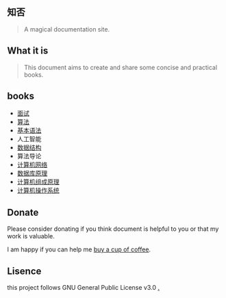 ## 知否

> A magical documentation site.

## What it is

> This document aims to create and share some concise and practical books.


## books

- [面试](interview/面试目录.md)
- [算法](algorithm/算法目录.md)
- [基本语法](grammar/语法目录.md)
- 人工智能
- [数据结构](course/数据结构/数据结构.md)
- 算法导论
- [计算机网络](course/计算机网络/计算机网络-目录.md)
- [数据库原理](course/数据库原理/数据库原理-目录.md)
- [计算机组成原理](course/计算机组成原理/计算机组成原理.md)
- [计算机操作系统](course/计算机操作系统/计算机操作系统-目录.md)

## Donate

Please consider donating if you think document is helpful to you or that my work is valuable.

I am happy if you can help me [buy a cup of coffee](https://github.com/glshi/donate). 

## Lisence

this project follows GNU General Public License v3.0 [.](interview/java面试/java多线程.md)

